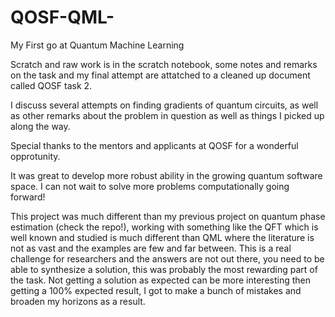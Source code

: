 # QOSF-QML-
My First go at Quantum Machine Learning 

Scratch and raw work is in the scratch notebook, some notes and remarks on the task and my final attempt are attatched to a cleaned up document called QOSF task 2. 

I discuss several attempts on finding gradients of quantum circuits, as well as other remarks about the problem in question as well as things I picked up along the way. 

Special thanks to the mentors and applicants at QOSF for a wonderful opprotunity. 

It was great to develop more robust ability in the growing quantum software space. I can not wait to solve more problems computationally going forward! 

This project was much different than my previous project on quantum phase estimation (check the repo!), working with something like the QFT which is well known and studied
is much different than QML where the literature is not as vast and the examples are few and far between. This is a real challenge for researchers and the answers are not 
out there, you need to be able to synthesize a solution, this was probably the most rewarding part of the task. Not getting a solution as expected can be more interesting 
then getting a 100% expected result, I got to make a bunch of mistakes and broaden my horizons as a result. 

